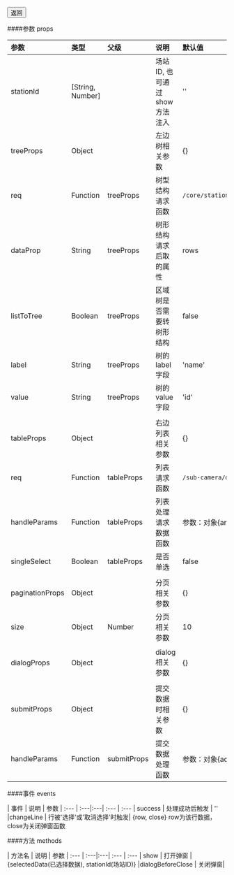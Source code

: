 
<a href="../../readme.md"><button>返回</button></a>


####参数 props

| 参数 | 类型 | 父级 | 说明 | 默认值
| :--- | :---|:---| :--- | :---
| stationId |  [String, Number] || 场站ID, 也可通过show方法注入 | ''
| treeProps | Object || 左边树相关参数| {}
| req | Function | treeProps | 树型结构请求函数 | `/core/station/region/listWithTree/${stationId}`
|dataProp | String | treeProps | 树形结构请求后取的属性 | rows
|listToTree|Boolean|treeProps | 区域树是否需要转树形结构 | false
|label|String|treeProps | 树的label字段 | 'name'
|value|String|treeProps | 树的value字段 | 'id'
|||||
| tableProps | Object || 右边列表相关参数| {}
| req | Function | tableProps | 列表请求函数 | `/sub-camera/device/config/getCameraDevice`
| handleParams | Function | tableProps | 列表处理请求数据函数 | 参数：对象{areaId,stationId}
| singleSelect | Boolean | tableProps | 是否单选 | false
|||||
| paginationProps | Object || 分页相关参数| {}
| size | Object |Number| 分页相关参数| 10
|||||
| dialogProps | Object || dialog相关参数| {}
|||||
| submitProps | Object || 提交数据时相关参数| {}
| handleParams | Function | submitProps | 提交数据处理函数 | 参数：对象{addList,delList,stationId}

####事件 events

| 事件 | 说明 | 参数
| :--- | :---|:---| :--- | :---
| success | 处理成功后触发 | ''
|changeLine | 行被'选择'或'取消选择'时触发| {row, close} row为该行数据，close为关闭弹窗函数

####方法 methods

| 方法名 | 说明 | 参数
| :--- | :---|:---| :--- | :---
| show | 打开弹窗 | {selectedData(已选择数据), stationId(场站ID)}
|dialogBeforeClose | 关闭弹窗| 